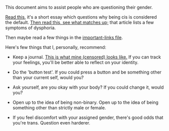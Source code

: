 This document aims to assist people who are questioning their gender.

[Read this,](https://freethoughtblogs.com/nataliereed/2012/04/17/the-null-hypothecis/) it's a short essay which questions why being cis is considered the default.
[Then read this, see what matches up;](https://the-orbit.net/zinniajones/2013/09/that-was-dysphoria-8-signs-and-symptoms-of-indirect-gender-dysphoria/) that article lists a few symptoms of dysphoria.

Then maybe read a few things in the [important-links file](https://github.com/AbsolutelyLudicrous/importantresources/blob/master/important-links).

Here's few things that I, personally, recommend:

+ Keep a journal. [This is what mine (censored) looks like.](https://i.imgur.com/ZbtJTGJ.jpg) If you can track your feelings, you'll be better able to reflect on your identity.

+ Do the 'button test'. If you could press a button and be something other than your current self, would you?

+ Ask yourself, are you okay with your body? If you could change it, would you?

+ Open up to the idea of being non-binary. Open up to the idea of being something other than strictly male or female. 

+ If you feel discomfort with your assigned gender, there's good odds that you're trans. Question even harderer.
